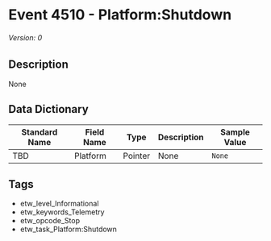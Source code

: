 # Event 4510 - Platform:Shutdown
###### Version: 0

## Description
None

## Data Dictionary
|Standard Name|Field Name|Type|Description|Sample Value|
|---|---|---|---|---|
|TBD|Platform|Pointer|None|`None`|

## Tags
* etw_level_Informational
* etw_keywords_Telemetry
* etw_opcode_Stop
* etw_task_Platform:Shutdown